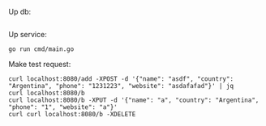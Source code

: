 Up db:
```shell

```

Up service:
```shell
go run cmd/main.go
```

Make test request:
```shell
curl localhost:8080/add -XPOST -d '{"name": "asdf", "country": "Argentina", "phone": "1231223", "website": "asdafafad"}' | jq
curl localhost:8080/b
curl localhost:8080/b -XPUT -d '{"name": "a", "country": "Argentina", "phone": "1", "website": "a"}'
curl curl localhost:8080/b -XDELETE
```